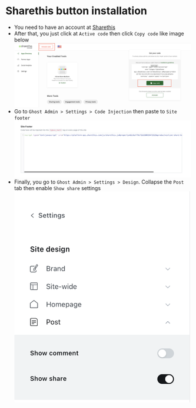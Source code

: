 # Sharethis button installation

- You need to have an account at [Sharethis](https://sharethis.com/)
- After that, you just click at `Active code` then click `Copy code` like image below
![sharethis-1](img/sharethis-1.png)
- Go to `Ghost Admin > Settings > Code Injection` then paste to `Site footer`
![sharethis-2](img/sharethis-2.png)
- Finally, you go to `Ghost Admin > Settings > Design`. Collapse the `Post` tab then enable `Show share` settings
![sharethis-3](img/sharethis-3.png)
